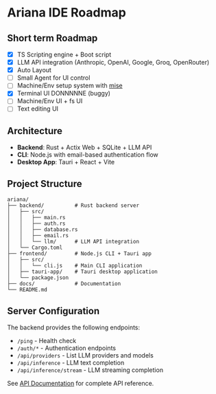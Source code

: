 # Ariana IDE Roadmap

## Short term Roadmap

- [x] TS Scripting engine + Boot script
- [x] LLM API integration (Anthropic, OpenAI, Google, Groq, OpenRouter)
- [x] Auto Layout
- [ ] Small Agent for UI control
- [ ] Machine/Env setup system with [mise](https://mise.jdx.dev/getting-started.html)
- [x] Terminal UI DONNNNNE (buggy)
- [ ] Machine/Env UI + fs UI
- [ ] Text editing UI

## Architecture

- **Backend**: Rust + Actix Web + SQLite + LLM API
- **CLI**: Node.js with email-based authentication flow
- **Desktop App**: Tauri + React + Vite

## Project Structure

```
ariana/
├── backend/          # Rust backend server
│   ├── src/
│   │   ├── main.rs
│   │   ├── auth.rs
│   │   ├── database.rs
│   │   ├── email.rs
│   │   └── llm/      # LLM API integration
│   └── Cargo.toml
├── frontend/         # Node.js CLI + Tauri app
│   ├── src/
│   │   └── cli.js    # Main CLI application
│   ├── tauri-app/    # Tauri desktop application
│   └── package.json
├── docs/             # Documentation
└── README.md
```

## Server Configuration

The backend provides the following endpoints:
- `/ping` - Health check
- `/auth/*` - Authentication endpoints
- `/api/providers` - List LLM providers and models
- `/api/inference` - LLM text completion
- `/api/inference/stream` - LLM streaming completion

See [API Documentation](./API.md) for complete API reference.